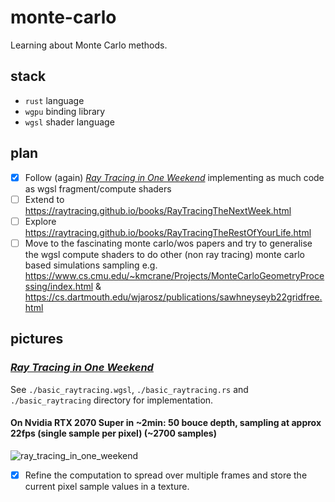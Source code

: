 # monte-carlo
Learning about Monte Carlo methods.

## stack
- `rust` language
- `wgpu` binding library
- `wgsl` shader language

## plan
- [x] Follow (again) [_Ray Tracing in One Weekend_](https://raytracing.github.io/books/RayTracingInOneWeekend.html) implementing as much code as wgsl fragment/compute shaders
- [ ] Extend to https://raytracing.github.io/books/RayTracingTheNextWeek.html
- [ ] Explore https://raytracing.github.io/books/RayTracingTheRestOfYourLife.html
- [ ] Move to the fascinating monte carlo/wos papers and try to generalise the wgsl compute shaders to do other (non ray tracing) monte carlo based simulations sampling e.g. https://www.cs.cmu.edu/~kmcrane/Projects/MonteCarloGeometryProcessing/index.html & https://cs.dartmouth.edu/wjarosz/publications/sawhneyseyb22gridfree.html

## pictures
### [_Ray Tracing in One Weekend_](https://raytracing.github.io/books/RayTracingInOneWeekend.html)
See `./basic_raytracing.wgsl`, `./basic_raytracing.rs` and `./basic_raytracing` directory for implementation.
#### On Nvidia RTX 2070 Super in ~2min: 50 bouce depth, sampling at approx 22fps (single sample per pixel) (~2700 samples)
![ray_tracing_in_one_weekend](https://user-images.githubusercontent.com/11990706/170242871-14b1ed44-1134-4bd7-b557-69f7c788fcae.png)
- [x] Refine the computation to spread over multiple frames and store the current pixel sample values in a texture.
